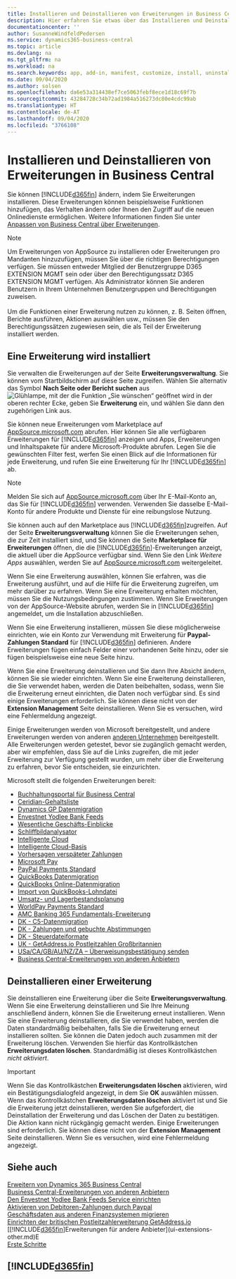 ```yaml
---
title: Installieren und Deinstallieren von Erweiterungen in Business Central | Microsoft Docs
description: Hier erfahren Sie etwas über das Installieren und Deinstallieren von Erweiterungen in Business Central.
documentationcenter: ''
author: SusanneWindfeldPedersen
ms.service: dynamics365-business-central
ms.topic: article
ms.devlang: na
ms.tgt_pltfrm: na
ms.workload: na
ms.search.keywords: app, add-in, manifest, customize, install, uninstall
ms.date: 09/04/2020
ms.author: solsen
ms.openlocfilehash: da6e53a314438ef7ce5063febf8ece1d18c69f7b
ms.sourcegitcommit: 43284728c34b72ad1984a516273dc80e4cdc99ab
ms.translationtype: HT
ms.contentlocale: de-AT
ms.lasthandoff: 09/04/2020
ms.locfileid: "3766108"
---
```

# <a name="installing-and-uninstalling-extensions-in-business-central"></a>Installieren und Deinstallieren von Erweiterungen in Business Central

Sie können [!INCLUDE[d365fin](includes/d365fin_md.md)] ändern, indem Sie Erweiterungen installieren. Diese Erweiterungen können beispielsweise Funktionen hinzufügen, das Verhalten ändern oder Ihnen den Zugriff auf die neuen Onlinedienste ermöglichen. Weitere Informationen finden Sie unter [Anpassen von Business Central über Erweiterungen](ui-extensions.md).

> [!NOTE]
> Um Erweiterungen von AppSource zu installieren oder Erweiterungen pro Mandanten hinzuzufügen, müssen Sie über die richtigen Berechtigungen verfügen. Sie müssen entweder Mitglied der Benutzergruppe D365 EXTENSION MGMT sein oder über den Berechtigungssatz D365 EXTENSION MGMT verfügen. Als Administrator können Sie anderen Benutzern in Ihrem Unternehmen Benutzergruppen und Berechtigungen zuweisen.<br /><br />
Um die Funktionen einer Erweiterung nutzen zu können, z. B. Seiten öffnen, Berichte ausführen, Aktionen auswählen usw., müssen Sie den Berechtigungssätzen zugewiesen sein, die als Teil der Erweiterung installiert werden.

## <a name="installing-an-extension"></a>Eine Erweiterung wird installiert

Sie verwalten die Erweiterungen auf der Seite **Erweiterungsverwaltung**. Sie können vom Startbildschirm auf diese Seite zugreifen. Wählen Sie alternativ das Symbol **Nach Seite oder Bericht suchen** aus ![Glühlampe, mit der die Funktion „Sie wünschen“ geöffnet wird](media/ui-search/search_small.png "Tell Me-Funktion") in der oberen rechter Ecke, geben Sie **Erweiterung** ein, und wählen Sie dann den zugehörigen Link aus.  

Sie können neue Erweiterungen vom Marketplace auf [AppSource.microsoft.com](https://go.microsoft.com/fwlink/?linkid=2081646) abrufen. Hier können Sie alle verfügbaren Erweiterungen für [!INCLUDE[d365fin](includes/d365fin_md.md)] anzeigen und Apps, Erweiterungen und Inhaltspakete für andere Microsoft-Produkte abrufen. Legen Sie die gewünschten Filter fest, werfen Sie einen Blick auf die Informationen für jede Erweiterung, und rufen Sie eine Erweiterung für Ihr [!INCLUDE[d365fin](includes/d365fin_md.md)] ab.  

> [!NOTE]  
> Melden Sie sich auf [AppSource.microsoft.com](https://appsource.microsoft.com/) über Ihr E-Mail-Konto an, das Sie für [!INCLUDE[d365fin](includes/d365fin_md.md)] verwenden. Verwenden Sie dasselbe E-Mail-Konto für andere Produkte und Dienste für eine reibungslose Nutzung.  

Sie können auch auf den Marketplace aus [!INCLUDE[d365fin](includes/d365fin_md.md)]zugreifen. Auf der Seite **Erweiterungsverwaltung** können Sie die Erweiterungen sehen, die zur Zeit installiert sind, und Sie können die Seite **Marketplace für Erweiterungen** öffnen, die die [!INCLUDE[d365fin](includes/d365fin_md.md)]-Erweiterungen anzeigt, die aktuell über die AppSource verfügbar sind. Wenn Sie den Link *Weitere Apps* auswählen, werden Sie auf [AppSource.microsoft.com](https://go.microsoft.com/fwlink/?linkid=2081646) weitergeleitet.  

Wenn Sie eine Erweiterung auswählen, können Sie erfahren, was die Erweiterung ausführt, und auf die Hilfe für die Erweiterung zugreifen, um mehr darüber zu erfahren. Wenn Sie eine Erweiterung erhalten möchten, müssen Sie die Nutzungsbedingungen zustimmen. Wenn Sie Erweiterungen von der AppSource-Website abrufen, werden Sie in [!INCLUDE[d365fin](includes/d365fin_md.md)] angemeldet, um die Installation abzuschließen.  

Wenn Sie eine Erweiterung installieren, müssen Sie diese möglicherweise einrichten, wie ein Konto zur Verwendung mit Erweiterung für **Paypal-Zahlungen Standard** für [!INCLUDE[d365fin](includes/d365fin_md.md)] definieren.
Andere Erweiterungen fügen einfach Felder einer vorhandenen Seite hinzu, oder sie fügen beispielsweise eine neue Seite hinzu.

Wenn Sie eine Erweiterung deinstallieren und Sie dann Ihre Absicht ändern, können Sie sie wieder einrichten. Wenn Sie eine Erweiterung deinstallieren, die Sie verwendet haben, werden die Daten beibehalten, sodass, wenn Sie die Erweiterung erneut einrichten, die Daten noch verfügbar sind. Es sind einige Erweiterungen erforderlich. Sie können diese nicht von der **Extension Management** Seite deinstallieren. Wenn Sie es versuchen, wird eine Fehlermeldung angezeigt.

Einige Erweiterungen werden von Microsoft bereitgestellt, und andere Erweiterungen werden von anderen [anderen Unternehmen](ui-extensions-other.md) bereitgestellt. Alle Erweiterungen werden getestet, bevor sie zugänglich gemacht werden, aber wir empfehlen, dass Sie auf die Links zugreifen, die mit jeder Erweiterung zur Verfügung gestellt wurden, um mehr über die Erweiterung zu erfahren, bevor Sie entscheiden, sie einzurichten.

Microsoft stellt die folgenden Erweiterungen bereit:

* [Buchhaltungsportal für Business Central](ui-extensions-accountant-portal.md)  
* [Ceridian-Gehaltsliste](ui-extensions-ceridian-payroll.md) 
* [Dynamics GP Datenmigration](ui-extensions-dynamicsgp-data-migration.md)  
* [Envestnet Yodlee Bank Feeds](ui-extensions-yodlee-bank-feeds.md) 
* [Wesentliche Geschäfts-Einblicke](ui-extensions-essential-business-insights.md)   
* [Schliffbildanalysator](ui-extensions-image-analyzer.md) 
* [Intelligente Cloud](ui-extensions-data-replication.md)    
* [Intelligente Cloud-Basis](ui-extensions-intelligent-cloud.md)  
* [Vorhersagen verspäteter Zahlungen](ui-extensions-late-payment-prediction.md)  
* [Microsoft Pay](ui-extensions-microsoft-pay-payments.md)  
* [PayPal Payments Standard](ui-extensions-paypal-payments-standard.md) 
* [QuickBooks Datenmigration](ui-extensions-quickbooks-data-migration.md)   
* [QuickBooks Online-Datenmigration](ui-extensions-quickbooks-online-data-migration.md) 
* [Import von QuickBooks-Lohndatei](ui-extensions-quickbooks-payroll.md) 
* [Umsatz- und Lagerbestandsplanung](ui-extensions-sales-forecast.md)   
* [WorldPay Payments Standard](ui-extensions-worldpay-payments-standard.md) 
* [AMC Banking 365 Fundamentals-Erweiterung](ui-extensions-amc-banking.md)    
* [DK - C5-Datenmigration](ui-extensions-c5-data-migration.md)  
* [DK - Zahlungen und gebuchte Abstimmungen](ui-extensions-payments-reconciliation-formats-dk.md)  
* [DK - Steuerdateiformate](ui-extensions-tax-file-formats-dk.md) 
* [UK - GetAddress.io Postleitzahlen Großbritannien](ui-extensions-getaddressio.md)  
* [USa/CA/GB/AU/NZ/ZA – Überweisungsbestätigung senden](ui-extensions-send-remittance-advice.md) 
* [Business Central-Erweiterungen von anderen Anbietern](ui-extensions-other.md)

## <a name="uninstalling-an-extension"></a>Deinstallieren einer Erweiterung

Sie deinstallieren eine Erweiterung über die Seite **Erweiterungsverwaltung**. Wenn Sie eine Erweiterung deinstallieren und Sie Ihre Meinung anschließend ändern, können Sie die Erweiterung erneut installieren. Wenn Sie eine Erweiterung deinstallieren, die Sie verwendet haben, werden die Daten standardmäßig beibehalten, falls Sie die Erweiterung erneut installieren sollten. Sie können die Daten jedoch auch zusammen mit der Erweiterung löschen. Verwenden Sie hierfür das Kontrollkästchen **Erweiterungsdaten löschen**. Standardmäßig ist dieses Kontrollkästchen *nicht aktiviert*.

> [!IMPORTANT]  
> Wenn Sie das Kontrollkästchen **Erweiterungsdaten löschen** aktivieren, wird ein Bestätigungsdialogfeld angezeigt, in dem Sie **OK** auswählen müssen. Wenn das Kontrollkästchen **Erweiterungsdaten löschen** aktiviert ist und Sie die Erweiterung jetzt deinstallieren, werden Sie aufgefordert, die Deinstallation der Erweiterung und das Löschen der Daten zu bestätigen. Die Aktion kann nicht rückgängig gemacht werden.
Einige Erweiterungen sind erforderlich. Sie können diese nicht von der **Extension Management** Seite deinstallieren. Wenn Sie es versuchen, wird eine Fehlermeldung angezeigt.  


## <a name="see-also"></a>Siehe auch
[Erweitern von Dynamics 365 Business Central](about-develop-extensions.md)  
[Business Central-Erweiterungen von anderen Anbietern](ui-extensions-other.md)  
[Den Envestnet Yodlee Bank Feeds Service einrichten](bank-how-setup-bank-statement-service.md)  
[Aktivieren von Debitoren-Zahlungen durch Paypal](sales-how-enable-payment-service-extensions.md)  
[Geschäftsdaten aus anderen Finanzsystemen migrieren](across-import-data-configuration-packages.md)  
[Einrichten der britischen Postleitzahlerweiterung GetAddress.io](LocalFunctionality/UnitedKingdom/uk-setup-postal-code-service.md)  
[[!INCLUDE[d365fin](includes/d365fin_md.md)]Erweiterungen für andere Anbieter](ui-extensions-other.md)E  
[Erste Schritte](product-get-started.md)  

## [!INCLUDE[d365fin](includes/free_trial_md.md)]  
